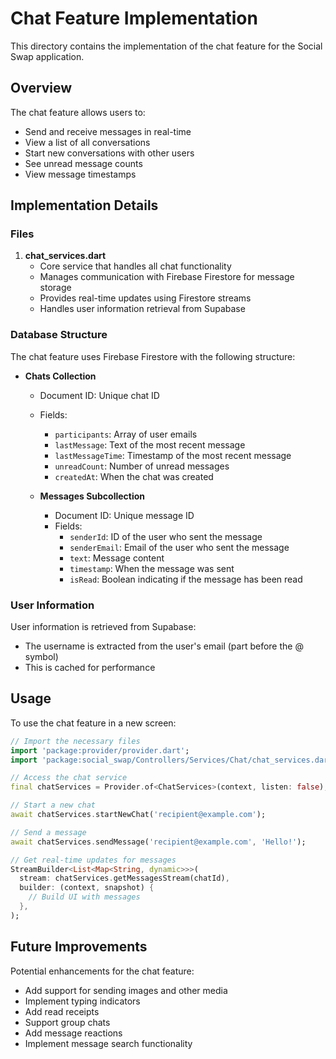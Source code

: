 # Chat Feature Implementation

This directory contains the implementation of the chat feature for the Social Swap application.

## Overview

The chat feature allows users to:
- Send and receive messages in real-time
- View a list of all conversations
- Start new conversations with other users
- See unread message counts
- View message timestamps

## Implementation Details

### Files

1. **chat_services.dart**
   - Core service that handles all chat functionality
   - Manages communication with Firebase Firestore for message storage
   - Provides real-time updates using Firestore streams
   - Handles user information retrieval from Supabase

### Database Structure

The chat feature uses Firebase Firestore with the following structure:

- **Chats Collection**
  - Document ID: Unique chat ID
  - Fields:
    - `participants`: Array of user emails
    - `lastMessage`: Text of the most recent message
    - `lastMessageTime`: Timestamp of the most recent message
    - `unreadCount`: Number of unread messages
    - `createdAt`: When the chat was created

  - **Messages Subcollection**
    - Document ID: Unique message ID
    - Fields:
      - `senderId`: ID of the user who sent the message
      - `senderEmail`: Email of the user who sent the message
      - `text`: Message content
      - `timestamp`: When the message was sent
      - `isRead`: Boolean indicating if the message has been read

### User Information

User information is retrieved from Supabase:
- The username is extracted from the user's email (part before the @ symbol)
- This is cached for performance

## Usage

To use the chat feature in a new screen:

```dart
// Import the necessary files
import 'package:provider/provider.dart';
import 'package:social_swap/Controllers/Services/Chat/chat_services.dart';

// Access the chat service
final chatServices = Provider.of<ChatServices>(context, listen: false);

// Start a new chat
await chatServices.startNewChat('recipient@example.com');

// Send a message
await chatServices.sendMessage('recipient@example.com', 'Hello!');

// Get real-time updates for messages
StreamBuilder<List<Map<String, dynamic>>>(
  stream: chatServices.getMessagesStream(chatId),
  builder: (context, snapshot) {
    // Build UI with messages
  },
);
```

## Future Improvements

Potential enhancements for the chat feature:
- Add support for sending images and other media
- Implement typing indicators
- Add read receipts
- Support group chats
- Add message reactions
- Implement message search functionality